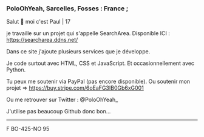### PoloOhYeah, Sarcelles, Fosses : France ;

Salut 👋 moi c'est Paul | 17

je travaille sur un projet qui s'appelle SearchArea.
Disponible ICI : https://searcharea.ddns.net/

Dans ce site j'ajoute plusieurs services que je développe.

Je code surtout avec HTML, CSS et JavaScript.
Et occasionnellement avec Python.

Tu peux me soutenir via PayPal (pas encore disponible).
Ou soutenir mon projet => https://buy.stripe.com/6oEaFG3IB0Gb6xG001

Ou me retrouver sur Twitter : @PoloOhYeah_

J'utilise pas beaucoup Github donc bon...
_______________
F  BO-425-NO 95
